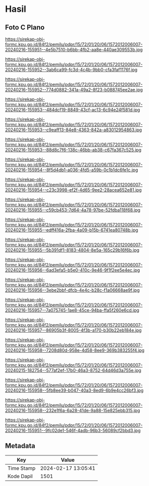 # Hasil

## Foto C Plano

https://sirekap-obj-formc.kpu.go.id/84f2/pemilu/pdpr/15/72/01/20/06/1572012006007-20240216-155951--4e5b7510-b6bb-4fb2-aa8e-440ae309553b.jpg

https://sirekap-obj-formc.kpu.go.id/84f2/pemilu/pdpr/15/72/01/20/06/1572012006007-20240216-155952--3ab6ca99-fc3d-4c4b-9bb0-cfa3faf1176f.jpg

https://sirekap-obj-formc.kpu.go.id/84f2/pemilu/pdpr/15/72/01/20/06/1572012006007-20240216-155952--774d0882-341a-49a2-8f23-b088745ee2ae.jpg

https://sirekap-obj-formc.kpu.go.id/84f2/pemilu/pdpr/15/72/01/20/06/1572012006007-20240216-155953--484dcf19-8849-43cf-ac13-6c94e24f581d.jpg

https://sirekap-obj-formc.kpu.go.id/84f2/pemilu/pdpr/15/72/01/20/06/1572012006007-20240216-155953--c9eaff13-84e8-4363-842a-a83012954863.jpg

https://sirekap-obj-formc.kpu.go.id/84f2/pemilu/pdpr/15/72/01/20/06/1572012006007-20240216-155953--88d8c7f6-138c-46bb-ab38-c67fa367c525.jpg

https://sirekap-obj-formc.kpu.go.id/84f2/pemilu/pdpr/15/72/01/20/06/1572012006007-20240216-155954--8f5d4db1-a036-4fd5-a59b-0c1b1dc6fe1c.jpg

https://sirekap-obj-formc.kpu.go.id/84f2/pemilu/pdpr/15/72/01/20/06/1572012006007-20240216-155954--c23c3998-ef2f-4d65-9ee2-28acea652e81.jpg

https://sirekap-obj-formc.kpu.go.id/84f2/pemilu/pdpr/15/72/01/20/06/1572012006007-20240216-155955--c59cb453-7d64-4a78-97be-52fdba118f68.jpg

https://sirekap-obj-formc.kpu.go.id/84f2/pemilu/pdpr/15/72/01/20/06/1572012006007-20240216-155955--edff416a-2fba-4a09-b15b-6741ea80748b.jpg

https://sirekap-obj-formc.kpu.go.id/84f2/pemilu/pdpr/15/72/01/20/06/1572012006007-20240216-155955--5b391df1-8183-4804-8e5a-165c29b16f6b.jpg

https://sirekap-obj-formc.kpu.go.id/84f2/pemilu/pdpr/15/72/01/20/06/1572012006007-20240216-155956--6ad3efa5-b5e0-410c-9e46-9f1f2ee5e4ec.jpg

https://sirekap-obj-formc.kpu.go.id/84f2/pemilu/pdpr/15/72/01/20/06/1572012006007-20240216-155956--3ebe2bbf-dfcb-4e4c-b28c-f1a06668ae9f.jpg

https://sirekap-obj-formc.kpu.go.id/84f2/pemilu/pdpr/15/72/01/20/06/1572012006007-20240216-155957--7a075745-1ae8-45ce-94ba-ffa5f260e6cd.jpg

https://sirekap-obj-formc.kpu.go.id/84f2/pemilu/pdpr/15/72/01/20/06/1572012006007-20240216-155957--86905b3f-8005-4f3b-a170-b30b22eb184e.jpg

https://sirekap-obj-formc.kpu.go.id/84f2/pemilu/pdpr/15/72/01/20/06/1572012006007-20240216-155958--7208d80d-958e-4d58-8ee9-369b383255f4.jpg

https://sirekap-obj-formc.kpu.go.id/84f2/pemilu/pdpr/15/72/01/20/06/1572012006007-20240215-182754--577af2ef-17b0-46a3-8752-64d46d3a755e.jpg

https://sirekap-obj-formc.kpu.go.id/84f2/pemilu/pdpr/15/72/01/20/06/1572012006007-20240216-155958--5fb8ee39-b047-40a3-8ed9-6b9e4cc26bf3.jpg

https://sirekap-obj-formc.kpu.go.id/84f2/pemilu/pdpr/15/72/01/20/06/1572012006007-20240216-155958--232e1f6a-6a28-41de-9a88-15e825ebb315.jpg

https://sirekap-obj-formc.kpu.go.id/84f2/pemilu/pdpr/15/72/01/20/06/1572012006007-20240216-155951--9fc02de1-546f-4adb-96b3-56089cf2bbd3.jpg


## Metadata

| Key        | Value               |
| ---------- | ------------------- |
| Time Stamp | 2024-02-17 13:05:41 |
| Kode Dapil | 1501                |



